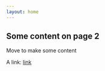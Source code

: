 ```yaml
---
layout: home
---
```


## Some content on page 2

Move to make some content

A link: [link](/docs/sample.html)
